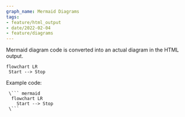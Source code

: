 ```yaml
---
graph_name: Mermaid Diagrams
tags:
- feature/html_output
- date/2022-02-04
- feature/diagrams
---
```

   
Mermaid diagram code is converted into an actual diagram in the HTML output.   
   
```mermaid  
flowchart LR  
 Start --> Stop 
```
   
   
   
Example code:   
   
```
 \``` mermaid
  flowchart LR  
    Start --> Stop 
 \```
   
```